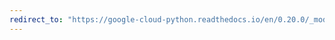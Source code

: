 ```yaml
---
redirect_to: "https://google-cloud-python.readthedocs.io/en/0.20.0/_modules/google/cloud/credentials.html"
---
```

